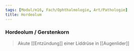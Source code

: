 ```yaml
---
tags: [Modul/m16, Fach/Ophthalmologie, Art/Pathologie]
title: Hordeolum
---
```

### Hordeolum / Gerstenkorn
> Akute [[Entzündung]] einer Liddrüse in [[Augenlider]]